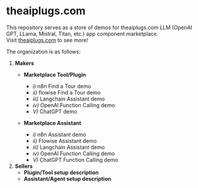 # theaiplugs.com

This repository serves as a store of demos for theaiplugs.com LLM (OpenAI GPT, LLama, Mistral, Titan, etc.) app component marketplace.  
Visit [theaiplugs.com](https://theaiplugs.com) to see more!

The organization is as follows:

1) **Makers**
   - **Marketplace Tool/Plugin**
     - *i)* n8n Find a Tour demo
     - *ii)* flowise Find a Tour demo
     - *iii)* Langchain Assistant demo
     - *iv)* OpenAI Function Calling demo
     - *V)* ChatGPT demo

   - **Marketplace Assistant**
     - *i)* n8n Assistant demo
     - *ii)* Flowise Assistant demo
     - *iii)* Langchain Assistant demo
     - *iv)* OpenAI Function Calling demo
     - *V)* ChatGPT Function Calling demo
2) **Sellers**
   - **Plugin/Tool setup description**
   - **Assistant/Agent setup description**
